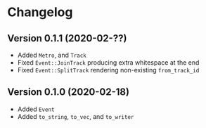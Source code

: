# Changelog

## Version 0.1.1 (2020-02-??)

- Added `Metro`, and `Track`
- Fixed `Event::JoinTrack` producing extra whitespace at the end
- Fixed `Event::SplitTrack` rendering non-existing `from_track_id`

## Version 0.1.0 (2020-02-18)

- Added `Event`
- Added `to_string`, `to_vec`, and `to_writer`
